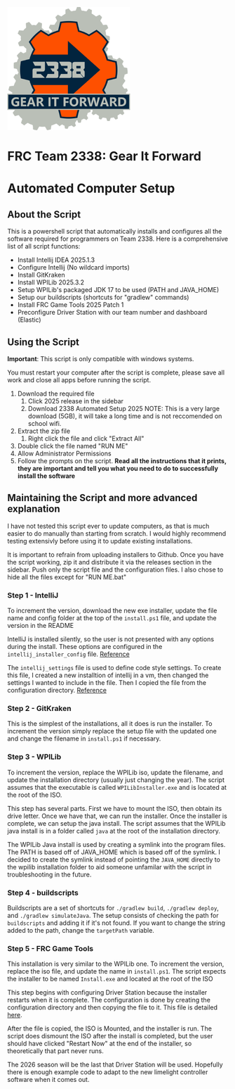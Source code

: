 ![Gear it Forward Logo](2338Logo.png)

# FRC Team 2338: Gear It Forward

# Automated Computer Setup

## About the Script

This is a powershell script that automatically installs and configures all the software required for programmers on Team 2338. Here is a comprehensive list of all script functions:

-   Install Intellij IDEA 2025.1.3
-   Configure Intellij (No wildcard imports)
-   Install GitKraken
-   Install WPILib 2025.3.2
-   Setup WPILib's packaged JDK 17 to be used (PATH and JAVA_HOME)
-   Setup our buildscripts (shortcuts for "gradlew" commands)
-   Install FRC Game Tools 2025 Patch 1
-   Preconfigure Driver Station with our team number and dashboard (Elastic)

## Using the Script

**Important**: This script is only compatible with windows systems.

You must restart your computer after the script is complete, please save all work and close all apps before running the script.

1. Download the required file
    1. Click 2025 release in the sidebar
    2. Download 2338 Automated Setup 2025
       NOTE: This is a very large download (5GB), it will take a long time and is not reccomended on school wifi.
2. Extract the zip file
    1. Right click the file and click "Extract All"
3. Double click the file named "RUN ME"
4. Allow Administrator Permissions
5. Follow the prompts on the script.
   **Read all the instructions that it prints, they are important and tell you what you need to do to successfully install the software**

## Maintaining the Script and more advanced explanation

I have not tested this script ever to update computers, as that is much easier to do manually than starting from scratch. I would highly recommend testing extensivly before using it to update existing installations.

It is important to refrain from uploading installers to Github. Once you have the script working, zip it and distribute it via the releases section in the sidebar. Push only the script file and the configuration files. I also chose to hide all the files except for "RUN ME.bat"

### Step 1 - IntelliJ

To increment the version, download the new exe installer, update the file name and config folder at the top of the `install.ps1` file, and update the version in the README

IntelliJ is installed silently, so the user is not presented with any options during the install. These options are configured in the `intellij_installer_config` file. [Reference](https://www.jetbrains.com/help/idea/installation-guide.html#silent)

The `intellij_settings` file is used to define code style settings. To create this file, I created a new installtion of intellij in a vm, then changed the settings I wanted to include in the file. Then I copied the file from the configuration directory. [Reference](https://www.jetbrains.com/help/idea/directories-used-by-the-ide-to-store-settings-caches-plugins-and-logs.html)

### Step 2 - GitKraken

This is the simplest of the installations, all it does is run the installer. To increment the version simply replace the setup file with the updated one and change the filename in `install.ps1` if necessary.

### Step 3 - WPILib

To increment the version, replace the WPILib iso, update the filename, and update the installation directory (usually just changing the year). The script assumes that the executable is called `WPILibInstaller.exe` and is located at the root of the ISO.

This step has several parts. First we have to mount the ISO, then obtain its drive letter. Once we have that, we can run the installer. Once the installer is complete, we can setup the java install. The script assumes that the WPILib java install is in a folder called `java` at the root of the installation directory.

The WPILib Java install is used by creating a symlink into the program files. The PATH is based off of JAVA_HOME which is based off of the symlink. I decided to create the symlink instead of pointing the `JAVA_HOME` directly to the wpilib installation folder to aid someone unfamilar with the script in troubleshooting in the future.

### Step 4 - buildscripts

Buildscripts are a set of shortcuts for `./gradlew build`, `./gradlew deploy`, and `./gradlew simulateJava`. The setup consists of checking the path for `buildscripts` and adding it if it's not found. If you want to change the string added to the path, change the `targetPath` variable.

### Step 5 - FRC Game Tools

This installation is very similar to the WPILib one. To increment the version, replace the iso file, and update the name in `install.ps1`. The script expects the installer to be named `Install.exe` and located at the root of the ISO

This step begins with configuring Driver Station because the installer restarts when it is complete. The configuration is done by creating the configuration directory and then copying the file to it. This file is detailed [here](https://frcdocs.wpi.edu/en/2024/docs/software/driverstation/manually-setting-the-driver-station-to-start-custom-dashboard.html).

After the file is copied, the ISO is Mounted, and the installer is run. The script does dismount the ISO after the install is completed, but the user should have clicked "Restart Now" at the end of the installer, so theoretically that part never runs.

The 2026 season will be the last that Driver Station will be used. Hopefully there is enough example code to adapt to the new limelight controller software when it comes out.
